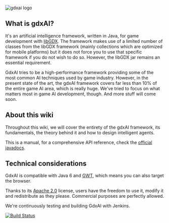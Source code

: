 ![gdxai logo](https://cloud.githubusercontent.com/assets/2366334/4677025/64ae592a-55e2-11e4-8a31-31c2941ff995.png)


## What is gdxAI?

It's an artificial intelligence framework, written in Java, for game development with [libGDX](https://github.com/libgdx/libgdx).
The framework makes use of a limited number of classes from the libGDX framework (mainly collections which are optimized for mobile platforms) but it does not force you to use that specific framework if you do not wish to do so. However, the libGDX jar remains an essential requirement.

GdxAI tries to be a high-performance framework providing some of the most common AI techniques used by game industry.
However, in the present state of the art, the gdxAI framework covers far less than 10% of the entire game AI area, which is really huge. We've tried to focus on what matters most in game AI development, though. And more stuff will come soon.

## About this wiki

Throughout this wiki, we will cover the entirety of the gdxAI framework, its fundamentals, the theory behind it and how to design intelligent agents.

This is a manual, for a comprehensive API reference, check the [official javadocs](http://libgdx.badlogicgames.com/gdx-ai/docs/).

## Technical considerations

GdxAI is compatible with Java 6 and [GWT](http://www.gwtproject.org/), which means you can also target the browser.

Thanks to its [Apache 2.0](https://github.com/libgdx/gdx-ai/blob/master/LICENSE) license, users have the freedom to use it, modify it and redistribute as they please. Commercial purposes are perfectly allowed.

We're continuously testing and building GdxAI with Jenkins.

[![Build Status](http://144.76.220.132:8080/job/gdx-ai/badge/icon)](http://144.76.220.132:8080/job/gdx-ai/)

